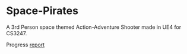 # Space-Pirates

A 3rd Person space themed Action-Adventure Shooter made in UE4 for CS3247.

Progress [report](https://docs.google.com/presentation/d/1eGcTbFQlsOf9wjRUjX8DOPPf3GZ66VDgOXNdJ98zz2Q/edit?usp=sharing)

